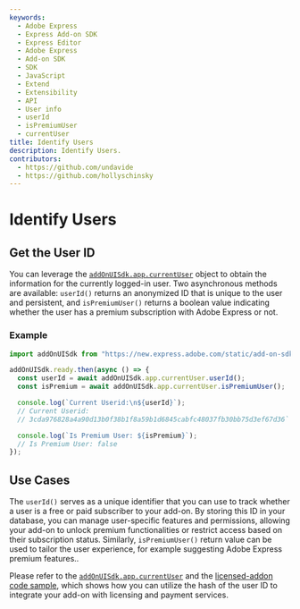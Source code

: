 ```yaml
---
keywords:
  - Adobe Express
  - Express Add-on SDK
  - Express Editor
  - Adobe Express
  - Add-on SDK
  - SDK
  - JavaScript
  - Extend
  - Extensibility
  - API
  - User info
  - userId
  - isPremiumUser
  - currentUser
title: Identify Users
description: Identify Users.
contributors:
  - https://github.com/undavide
  - https://github.com/hollyschinsky
---
```


# Identify Users

## Get the User ID

You can leverage the [`addOnUISdk.app.currentUser`](../../../references/addonsdk/app-currentUser.md) object to obtain the information for the currently logged-in user. Two asynchronous methods are available: `userId()` returns an anonymized ID that is unique to the user and persistent, and `isPremiumUser()` returns a boolean value indicating whether the user has a premium subscription with Adobe Express or not.

### Example

```js
import addOnUISdk from "https://new.express.adobe.com/static/add-on-sdk/sdk.js";

addOnUISdk.ready.then(async () => {
  const userId = await addOnUISdk.app.currentUser.userId();
  const isPremium = await addOnUISdk.app.currentUser.isPremiumUser();

  console.log(`Current Userid:\n${userId}`);
  // Current Userid:
  // 3cda976828a4a90d13b0f38b1f8a59b1d6845cabfc48037fb30bb75d3ef67d36`

  console.log(`Is Premium User: ${isPremium}`);
  // Is Premium User: false
});
```

## Use Cases

The `userId()` serves as a unique identifier that you can use to track whether a user is a free or paid subscriber to your add-on. By storing this ID in your database, you can manage user-specific features and permissions, allowing your add-on to unlock premium functionalities or restrict access based on their subscription status. Similarly, `isPremiumUser()` return value can be used to tailor the user experience, for example suggesting Adobe Express premium features..

Please refer to the [`addOnUISdk.app.currentUser`](../../../references/addonsdk/app-currentUser.md) and the [licensed-addon code sample](../samples.md#licensed-addon), which shows how you can utilize the hash of the user ID to integrate your add-on with licensing and payment services.
